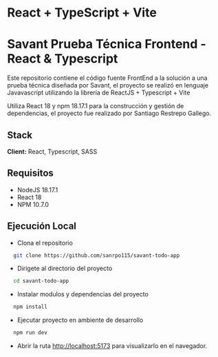 # React + TypeScript + Vite


# Savant Prueba Técnica Frontend - React & Typescript

Este repositorio contiene el código fuente FrontEnd a la solución a una prueba técnica diseñada por Savant, el proyecto se realizó en lenguaje Javavascript utilizando la librería de ReactJS + Typescript + Vite 

Utiliza React 18 y npm 18.17.1 para la construcción y gestión de dependencias, el proyecto fue realizado por Santiago Restrepo Gallego.


## Stack 

**Client:** React, Typescript, SASS


## Requisitos

- NodeJS 18.17.1
- React 18
- NPM 10.7.0

## Ejecución Local

- Clona el repositorio 
```bash
  git clone https://github.com/sanrpo115/savant-todo-app
```
- Dirigete al directorio del proyecto

```bash
  cd savant-todo-app
```
- Instalar modulos y dependencias del proyecto
```bash
  npm install
```
- Ejecutar proyecto en ambiente de desarrollo
```bash
  npm run dev
```
- Abrir la ruta [http://localhost:5173](http://localhost:5173) para visualizarlo en el navegador.